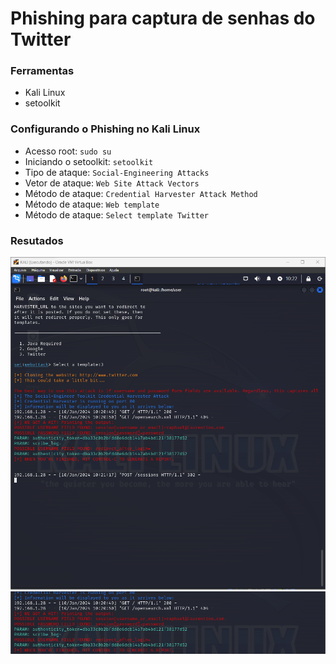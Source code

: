 # Phishing para captura de senhas do Twitter


### Ferramentas

- Kali Linux
- setoolkit

### Configurando o Phishing no Kali Linux

- Acesso root: ``` sudo su ```
- Iniciando o setoolkit: ``` setoolkit ```
- Tipo de ataque: ``` Social-Engineering Attacks ```
- Vetor de ataque: ``` Web Site Attack Vectors ```
- Método de ataque: ```Credential Harvester Attack Method ```
- Método de ataque: ```Web template ```
- Método de ataque: ```Select template Twitter ```

### Resutados

![Alt text](./passwd.png "Optional title")
![Alt text](./passwd1.png "Optional title")
